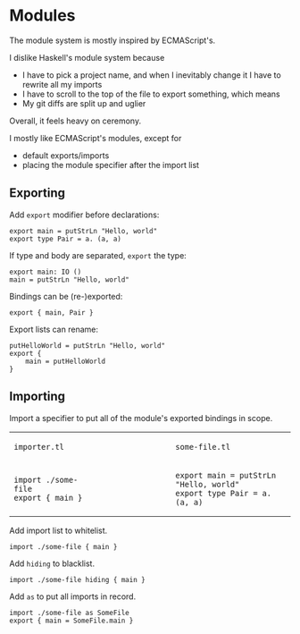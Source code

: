 # Modules
The module system is mostly inspired by ECMAScript's.

I dislike Haskell's module system because
- I have to pick a project name, and when I inevitably change it I have to rewrite all my imports
- I have to scroll to the top of the file to export something, which means
- My git diffs are split up and uglier

Overall, it feels heavy on ceremony.

I mostly like ECMAScript's modules, except for
- default exports/imports
- placing the module specifier after the import list

## Exporting
Add `export` modifier before declarations:
```
export main = putStrLn "Hello, world"
export type Pair = a. (a, a)
```

If type and body are separated, `export` the type:
```
export main: IO ()
main = putStrLn "Hello, world"
```

Bindings can be (re-)exported:
```
export { main, Pair }
```

Export lists can rename:
```
putHelloWorld = putStrLn "Hello, world"
export {
    main = putHelloWorld
}
```

## Importing

Import a specifier to put all of the module's exported bindings in scope.

<table>
<tr>
<td>

`importer.tl`

</td>
<td>

`some-file.tl`

</td>
</tr>
<tr>
<td>

```
import ./some-file                       
export { main }
```

</td>
<td>

```
export main = putStrLn "Hello, world"    
export type Pair = a. (a, a)
```

</td>
</tr>
</table>

Add import list to whitelist.
```
import ./some-file { main }
```

Add `hiding` to blacklist.
```
import ./some-file hiding { main }
```

Add `as` to put all imports in record.
```
import ./some-file as SomeFile
export { main = SomeFile.main }
```
